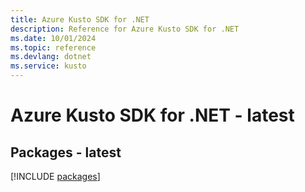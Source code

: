 ```yaml
---
title: Azure Kusto SDK for .NET
description: Reference for Azure Kusto SDK for .NET
ms.date: 10/01/2024
ms.topic: reference
ms.devlang: dotnet
ms.service: kusto
---
```

# Azure Kusto SDK for .NET - latest
## Packages - latest
[!INCLUDE [packages](kusto-index.md)]